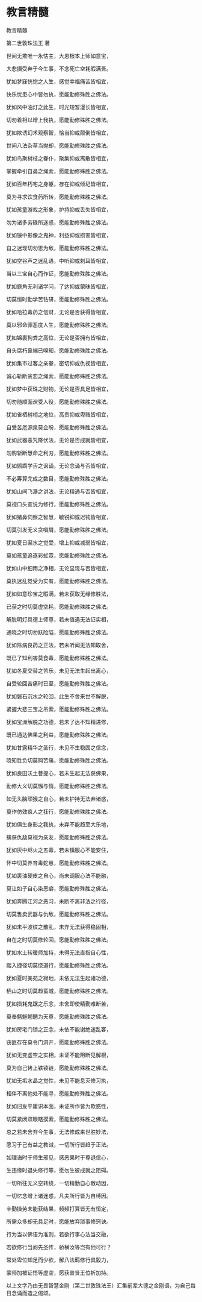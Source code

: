 # 教言精髓

教言精髓

第二世敦珠法王 著

世间无欺唯一永怙主，大恩根本上师如意宝，

大悲摄受奔于今生事，不念死亡空耗暇满吾。

犹如梦寐恍惚之人生，感觉幸福痛苦皆相宜，

快乐忧患心中皆勿执，愿能勤修殊胜之佛法。

犹如风中油灯之此生，时光短暂漫长皆相宜，

切勿着相以增上我执，愿能勤修殊胜之佛法。

犹如欺诱幻术观察智，恰当抑或颠倒皆相宜，

世间八法杂草当抛却，愿能勤修殊胜之佛法。

犹如鸟聚树枝之眷仆，聚集抑或离散皆相宜，

掌握牵引自鼻之绳索，愿能勤修殊胜之佛法。

犹如百年朽宅之身躯，存在抑或倾圮皆相宜，

莫为寻求饮食药所转，愿能勤修殊胜之佛法。

犹如孩童游戏之形象，护持抑或丢失皆相宜，

勿为诸多劳碌所迷惑，愿能勤修殊胜之佛法。

犹如镜中影像之鬼神，利益抑或损害皆相宜，

自之迷现切勿思为敌，愿能勤修殊胜之佛法。

犹如空谷声之迷乱语，中听抑或刺耳皆相宜，

当以三宝自心而作证，愿能勤修殊胜之佛法。

犹如鹿角无利诸学问，了达抑或蒙昧皆相宜，

切莫恒时勤学苦钻研，愿能勤修殊胜之佛法。

犹如哈拉毒药之信财，无论是否获得皆相宜，

莫以邪命罪恶度人生，愿能勤修殊胜之佛法。

犹如锦裹狗粪之高位，无论是否拥有皆相宜，

自头腐朽鼻端已嗅知，愿能勤修殊胜之佛法。

犹如集市过客之亲眷，密切抑或仇视皆相宜，

诚心斩断贪恋之绳索，愿能勤修殊胜之佛法。

犹如梦中获珠之财物，无论是否具足皆相宜，

切勿随顺面谀受人役，愿能勤修殊胜之佛法。

犹如雀栖树梢之地位，高贵抑或卑贱皆相宜，

自受苦厄源泉莫企盼，愿能勤修殊胜之佛法。

犹如武器恶咒降伏法，无论是否成就皆相宜，

勿购斩断慧命之利刃，愿能勤修殊胜之佛法。

犹如鹦鹉学舌之讽诵，无论念诵与否皆相宜，

不必筹算完成之数目，愿能勤修殊胜之佛法。

犹如山间飞瀑之讲法，无论精通与否皆相宜，

莫视口头宣说为修行，愿能勤修殊胜之佛法。

犹如猪鼻伺察之智慧，敏锐抑或迟钝皆相宜，

切莫引发无义贪嗔屑，愿能勤修殊胜之佛法。

犹如夏日渠水之觉受，增上抑或减弱皆相宜，

莫如孩童追逐彩虹霓，愿能勤修殊胜之佛法。

犹如山中细雨之净相，无论显现与否皆相宜，

莫执迷乱觉受为实有，愿能勤修殊胜之佛法。

犹如如意珍宝之暇满，若未获取无缘修胜法，

已获之时切莫虚空耗，愿能勤修殊胜之佛法。

解脱明灯具德上师尊，若未值遇无法证实相，

通晓之时切勿跃险隘，愿能勤修殊胜之佛法。

犹如除病良药之正法，若未听闻无法知取舍，

既已了知利害莫食毒，愿能勤修殊胜之佛法。

犹如冬夏交替之苦乐，未见无法生起出离心，

自受轮回苦痛时已至，愿能勤修殊胜之佛法。

犹如磐石沉水之轮回，此生不舍来世不解脱，

紧握大悲三宝之吊索，愿能勤修殊胜之佛法。

犹如宝洲解脱之功德，若未了达不知精进修，

既已通达佛果之利益，愿能勤修殊胜之佛法。

犹如甘露精华之圣行，未见不生稳固之信念，

晓知胜负切莫购苦痛，愿能勤修殊胜之佛法。

犹如良田沃土菩提心，若未生起无法获佛果，

勤修大义切莫懈与惰，愿能勤修殊胜之佛法。

如无头脑顽猴之自心，若未护持无法弃诸惑，

莫作仿效疯人之狂行，愿能勤修殊胜之佛法。

犹如俱生身影之我执，未弃不能趋至大乐地，

擒获仇敌莫视为亲友，愿能勤修殊胜之佛法。

犹如灰中烬火之五毒，若未镇服心不能安住，

怀中切莫养育毒蛇崽，愿能勤修殊胜之佛法。

犹如裹油硬皮之自心，尚未调服心法不能融，

莫让如子自心染恶癖，愿能勤修殊胜之佛法。

犹如奔腾江河之恶习，未断不离非法之行径，

切莫售卖武器与仇敌，愿能勤修殊胜之佛法。

犹如未平波纹之散乱，未弃无法获得稳固相，

自在之时切莫修轮回，愿能勤修殊胜之佛法。

犹如水土转暖师加持，未得无法直指自心性，

踏入捷径切莫绕道行，愿能勤修殊胜之佛法。

犹如夏时美苑之寂地，未依无法生起诸功德，

栖山之时切莫趋蛮城，愿能勤修殊胜之佛法。

犹如损耗鬼踞之乐念，未舍即使精勤难断苦，

莫奉魑魅魍魉为天尊，愿能勤修殊胜之佛法。

犹如房宅门锁之正念，未依不能谢绝迷乱客，

窃匪存在莫令门洞开，愿能勤修殊胜之佛法。

犹如无变虚空之实相，未证不能阻断见解根，

莫为自己铐上铁锁链，愿能勤修殊胜之佛法。

犹如无垢水晶之觉性，未见不能息灭修习执，

相伴不离他处不能寻，愿能勤修殊胜之佛法。

犹如旧友平庸识本面，未证所作皆为欺惑性，

切莫紧闭双眼瞎摸索，愿能勤修殊胜之佛法。

总之若未舍弃今生事，无法修成来世胜妙法，

愿习于己有益之教诫，一切所行皆趋于正法。

如理诲时于师生邪见，感恶果时于尊退信心，

生违缘时退失修行等，愿勿生彼成就之阻碍。

一切所往无义空转绕，一切精勤自心散动因，

一切忆念增上诸迷惑，凡夫所行皆为自缚因。

辛勤操劳未能获结果，频频打算皆无有恒定，

所需众多却无具足时，愿能放弃琐事修窍诀。

行为当以佛语为准则，若欲行事心法当交融，

若欲修行当阅先圣传，骄横汝等岂有他可行？

常处卑位知足而少欲，解八法羁修行具毅力，

蒙师加被证悟等虚空，愿获普贤王位祈加持。

以上文字乃由无畏智慧金刚（第二世敦珠法王）汇集前辈大德之金刚语，为自己每日念诵而造之偈颂。


